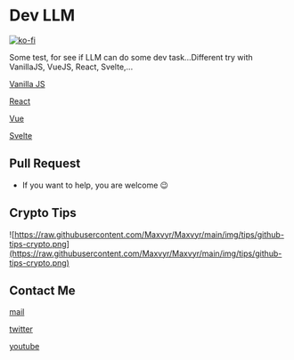 # Dev LLM

[![ko-fi](https://ko-fi.com/img/githubbutton_sm.svg)](https://ko-fi.com/A0A72UVP8)

Some test, for see if LLM can do some dev task...Different try with VanillaJS, VueJS, React, Svelte,...

[Vanilla JS](./vanilla/VANILLA-README.md)

[React](./react/REACT-README.md)

[Vue](./vue/VUE-README.md)

[Svelte](./svelte/SVELTE-README.md)

## Pull Request

- If you want to help, you are welcome 😉

## Crypto Tips

![https://raw.githubusercontent.com/Maxvyr/Maxvyr/main/img/tips/github-tips-crypto.png](https://raw.githubusercontent.com/Maxvyr/Maxvyr/main/img/tips/github-tips-crypto.png)

## Contact Me

[mail](contact@vidakei.com)

[twitter](https://twitter.com/maxvidalinc/)

[youtube](https://www.youtube.com/@maximevidalinc)
